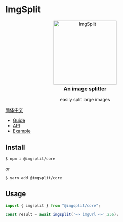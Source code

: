 # ImgSplit
<p style="text-align:center;" align="center">
    <picture align="center">
        <img align="center" alt="ImgSplit" width="200" src="https://imgsplit.github.io/images/pic.png" />
    </picture>
    <div align="center" style="margin-top: -20px">
        <h3>An image splitter</h3>
        <p>easily split large images</p>
    </div>
</p>

[简体中文](./README.zh-CN.md)

- [Guide](https://imgsplit.github.io/guide/)
- [API](https://imgsplit.github.io/api/)
- [Example](https://imgsplit.github.io/guide/#Example)


## Install
```sh [npm]
$ npm i @imgsplit/core
```
or
```sh [yarn]
$ yarn add @imgsplit/core
```

## Usage
```ts
import { imgsplit } from "@imgsplit/core";

const result = await imgsplit('=> imgUrl <=',256);

```